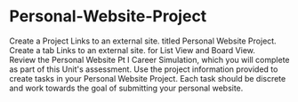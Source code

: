 # Personal-Website-Project
Create a Project Links to an external site. titled Personal Website Project.
Create a tab Links to an external site. for List View and Board View.  
Review the Personal Website Pt I Career Simulation, which you will complete as part of this Unit's assessment. 
Use the project information provided to create tasks in your Personal Website Project. Each task should be discrete and work towards the goal of submitting your personal website. 
